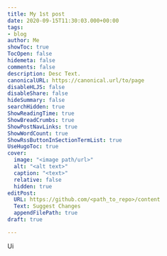 ```yaml
---
title: My 1st post
date: 2020-09-15T11:30:03.000+00:00
tags:
- blog
author: Me
showToc: true
TocOpen: false
hidemeta: false
comments: false
description: Desc Text.
canonicalURL: https://canonical.url/to/page
disableHLJS: false
disableShare: false
hideSummary: false
searchHidden: true
ShowReadingTime: true
ShowBreadCrumbs: true
ShowPostNavLinks: true
ShowWordCount: true
ShowRssButtonInSectionTermList: true
UseHugoToc: true
cover:
  image: "<image path/url>"
  alt: "<alt text>"
  caption: "<text>"
  relative: false
  hidden: true
editPost:
  URL: https://github.com/<path_to_repo>/content
  Text: Suggest Changes
  appendFilePath: true
draft: true

---
```

Ui